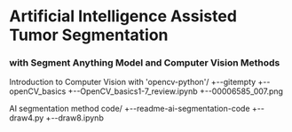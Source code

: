 # Artificial Intelligence Assisted Tumor Segmentation
### with Segment Anything Model and Computer Vision Methods
Introduction to Computer Vision with 'opencv-python'/
  +--gitempty
  +--openCV_basics
  +--OpenCV_basics1-7_review.ipynb
  +--00006585_007.png

AI segmentation method code/
  +--readme-ai-segmentation-code
  +--draw4.py
  +--draw8.ipynb
  
